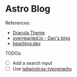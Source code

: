 # Astro Blog

References:

- [Dracula Theme](https://draculatheme.com/contribute)
- [overreacted.io - Dan's blog](https://overreacted.io/)
- [bearblog.dev](https://bearblog.dev/)

TODOs:

- [ ] Add a search input
- [ ] Use [tailwindcss-typography](https://github.com/tailwindlabs/tailwindcss-typography)